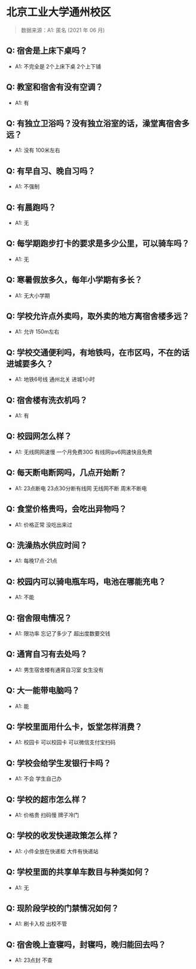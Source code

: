 # 北京工业大学通州校区

> 数据来源：A1: 匿名 (2021 年 06 月)

## Q: 宿舍是上床下桌吗？

- A1: 不完全是 2个上床下桌 2个上下铺

## Q: 教室和宿舍有没有空调？

- A1: 有

## Q: 有独立卫浴吗？没有独立浴室的话，澡堂离宿舍多远？

- A1: 没有 100米左右

## Q: 有早自习、晚自习吗？

- A1: 不强制

## Q: 有晨跑吗？

- A1: 无

## Q: 每学期跑步打卡的要求是多少公里，可以骑车吗？

- A1: 无

## Q: 寒暑假放多久，每年小学期有多长？

- A1: 无大小学期

## Q: 学校允许点外卖吗，取外卖的地方离宿舍楼多远？

- A1: 允许 150m左右

## Q: 学校交通便利吗，有地铁吗，在市区吗，不在的话进城要多久？

- A1: 地铁6号线 通州北关 进城1小时

## Q: 宿舍楼有洗衣机吗？

- A1: 有

## Q: 校园网怎么样？

- A1: 无线网网速慢 一个月免费30G 有线网ipv6网速快且免费

## Q: 每天断电断网吗，几点开始断？

- A1: 23点断电 23点30分断有线网 无线网不断 周末不断电

## Q: 食堂价格贵吗，会吃出异物吗？

- A1: 价格正常 没吃出来过

## Q: 洗澡热水供应时间？

- A1: 每晚17点-21点

## Q: 校园内可以骑电瓶车吗，电池在哪能充电？

- A1: 不能

## Q: 宿舍限电情况？

- A1: 限功率 忘记了多少了 超出度数要交钱

## Q: 通宵自习有去处吗？

- A1: 男生宿舍楼有通宵自习室 女生没有

## Q: 大一能带电脑吗？

- A1: 能

## Q: 学校里面用什么卡，饭堂怎样消费？

- A1: 校园卡 可以校园卡 可以微信支付宝扫码

## Q: 学校会给学生发银行卡吗？

- A1: 不会 学生自己办

## Q: 学校的超市怎么样？

- A1: 价格贵  扫码慢  牌子冷门

## Q: 学校的收发快递政策怎么样？

- A1: 小件全放在快递柜 大件有快递站

## Q: 学校里面的共享单车数目与种类如何？

- A1: 无

## Q: 现阶段学校的门禁情况如何？

- A1: 刷卡入校 出校不管

## Q: 宿舍晚上查寝吗，封寝吗，晚归能回去吗？

- A1: 23点封 不查

